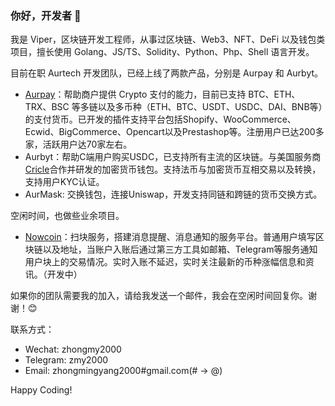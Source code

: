 ### 你好，开发者 👋

我是 Viper，区块链开发工程师，从事过区块链、Web3、NFT、DeFi 以及钱包类项目，擅长使用 Golang、JS/TS、Solidity、Python、Php、Shell 语言开发。

目前在职 Aurtech 开发团队，已经上线了两款产品，分别是 Aurpay 和 Aurbyt。

- [Aurpay](https://aurpay.net)：帮助商户提供 Crypto 支付的能力，目前已支持 BTC、ETH、TRX、BSC 等多链以及多币种（ETH、BTC、USDT、USDC、DAI、BNB等）的支付货币。已开发的插件支持平台包括Shopify、WooCommerce、Ecwid、BigCommerce、Opencart以及Prestashop等。注册用户已达200多家，活跃用户达70家左右。
- Aurbyt：帮助C端用户购买USDC，已支持所有主流的区块链。与美国服务商[Cricle](https://www.circle.com/en/usdc)合作并研发的加密货币钱包。支持法币与加密货币互相交易以及转换，支持用户KYC认证。
- AurMask: 交换钱包，连接Uniswap，开发支持同链和跨链的货币交换方式。

空闲时间，也做些业余项目。

- [Nowcoin](https://app.nowcoin.info)：扫块服务，搭建消息提醒、消息通知的服务平台。普通用户填写区块链以及地址，当账户入账后通过第三方工具如邮箱、Telegram等服务通知用户块上的交易情况。实时入账不延迟，实时关注最新的币种涨幅信息和资讯。（开发中）

如果你的团队需要我的加入，请给我发送一个邮件，我会在空闲时间回复你。谢谢！😊

联系方式：

- Wechat: zhongmy2000
- Telegram: zmy2000
- Email: zhongmingyang2000#gmail.com(# -> @)

Happy Coding!

